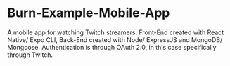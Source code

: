 # Burn-Example-Mobile-App
A mobile app for watching Twitch streamers. Front-End created with React Native/ Expo CLI, Back-End created with Node/ ExpressJS and MongoDB/ Mongoose. Authentication is through OAuth 2.0, in this case specifically through Twitch. 
